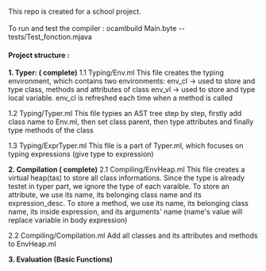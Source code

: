 This repo is created for a school project.</br>
</br>
To run and test the compiler :  ocamlbuild Main.byte -- tests/Test_fonction.mjava</br>

<h4>Project structure : </h4>
<strong>1. Typer: ( complete)</strong>
1.1  Typing/Env.ml
This file creates the typing environment, which contains two environments: 
env_cl ->  used to store and type class, methods and attributes of class
env_vl -> used to store and type local variable. env_cl is refreshed each time when a method is called

1.2  Typing/Typer.ml
This file typies an AST tree step by step, firstly add class name to Env.ml, then 
set class parent, then type attributes and finally type methods of the class

1.3 Typing/ExprTyper.ml
This file is a part of Typer.ml, which focuses on typing expressions (give type to expression)

<strong>2. Compilation ( complete)</strong>
2.1 Compiling/EnvHeap.ml
This file creates a virtual heap(tas) to store all class informations. Since the type is already testet in typer part,
we ignore the type of each varaible. 
To store an attribute, we use its name, its belonging class name and its expression_desc.
To store a method, we use its name, its belonging class name, its inside expression, 
and its arguments' name (name's value will replace variable in body expression) 

2.2 Compiling/Compilation.ml
Add all classes and its attributes and methods to EnvHeap.ml

  
<strong>3. Evaluation (Basic Functions)</strong>
  


